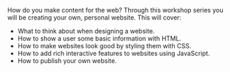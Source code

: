 How do you make content for the web? Through this workshop series you will be creating your own, personal website. This will cover:

- What to think about when designing a website.
- How to show a user some basic information with HTML.
- How to make websites look good by styling them with CSS.
- How to add rich interactive features to websites using JavaScript.
- How to publish your own website.
